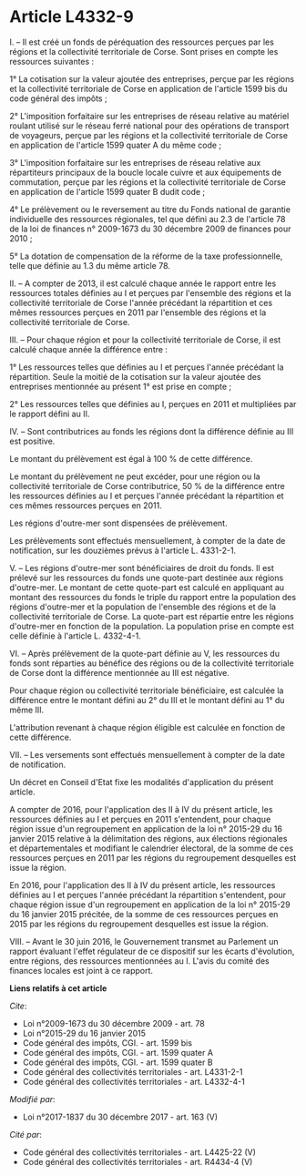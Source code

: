 # Article L4332-9

I. – Il est créé un fonds de péréquation des ressources perçues par les régions et la collectivité territoriale de Corse.
Sont prises en compte les ressources suivantes :

1° La cotisation sur la valeur ajoutée des entreprises, perçue par les régions et la collectivité territoriale de Corse en
application de l'article 1599 bis du code général des impôts ;

2° L'imposition forfaitaire sur les entreprises de réseau relative au matériel roulant utilisé sur le réseau ferré national
pour des opérations de transport de voyageurs, perçue par les régions et la collectivité territoriale de Corse en application
de l'article 1599 quater A du même code ;

3° L'imposition forfaitaire sur les entreprises de réseau relative aux répartiteurs principaux de la boucle locale cuivre et
aux équipements de commutation, perçue par les régions et la collectivité territoriale de Corse en application de l'article
1599 quater B dudit code ;

4° Le prélèvement ou le reversement au titre du Fonds national de garantie individuelle des ressources régionales, tel que
défini au 2.3 de l'article 78 de la loi de finances n° 2009-1673 du 30 décembre 2009 de finances pour 2010 ;

5° La dotation de compensation de la réforme de la taxe professionnelle, telle que définie au 1.3 du même article 78.

II. – A compter de 2013, il est calculé chaque année le rapport entre les ressources totales définies au I et perçues par
l'ensemble des régions et la collectivité territoriale de Corse l'année précédant la répartition et ces mêmes ressources
perçues en 2011 par l'ensemble des régions et la collectivité territoriale de Corse.

III. – Pour chaque région et pour la collectivité territoriale de Corse, il est calculé chaque année la différence entre :

1° Les ressources telles que définies au I et perçues l'année précédant la répartition. Seule la moitié de la cotisation sur
la valeur ajoutée des entreprises mentionnée au présent 1° est prise en compte ; 

2° Les ressources telles que définies au I, perçues en 2011 et multipliées par le rapport défini au II.

IV. – Sont contributrices au fonds les régions dont la différence définie au III est positive.

Le montant du prélèvement est égal à 100 % de cette différence.

Le montant du prélèvement ne peut excéder, pour une région ou la collectivité territoriale de Corse contributrice, 50 % de la
différence entre les ressources définies au I et perçues l'année précédant la répartition et ces mêmes ressources perçues en
2011.

Les régions d'outre-mer sont dispensées de prélèvement.

Les prélèvements sont effectués mensuellement, à compter de la date de notification, sur les douzièmes prévus à l'article L.
4331-2-1.

V. – Les régions d'outre-mer sont bénéficiaires de droit du fonds. Il est prélevé sur les ressources du fonds une quote-part
destinée aux régions d'outre-mer. Le montant de cette quote-part est calculé en appliquant au montant des ressources du fonds
le triple du rapport entre la population des régions d'outre-mer et la population de l'ensemble des régions et de la
collectivité territoriale de Corse. La quote-part est répartie entre les régions d'outre-mer en fonction de la population. La
population prise en compte est celle définie à l'article L. 4332-4-1.

VI. – Après prélèvement de la quote-part définie au V, les ressources du fonds sont réparties au bénéfice des régions ou de
la collectivité territoriale de Corse dont la différence mentionnée au III est négative.

Pour chaque région ou collectivité territoriale bénéficiaire, est calculée la différence entre le montant défini au 2° du III
et le montant défini au 1° du même III.

L'attribution revenant à chaque région éligible est calculée en fonction de cette différence.

VII. – Les versements sont effectués mensuellement à compter de la date de notification.

Un décret en Conseil d'Etat fixe les modalités d'application du présent article.

A compter de 2016, pour l'application des II à IV du présent article, les ressources définies au I et perçues en 2011
s'entendent, pour chaque région issue d'un regroupement en application de la loi n° 2015-29 du 16 janvier 2015 relative à la
délimitation des régions, aux élections régionales et départementales et modifiant le calendrier électoral, de la somme de
ces ressources perçues en 2011 par les régions du regroupement desquelles est issue la région.

En 2016, pour l'application des II à IV du présent article, les ressources définies au I et perçues l'année précédant la
répartition s'entendent, pour chaque région issue d'un regroupement en application de la loi n° 2015-29 du 16 janvier 2015
précitée, de la somme de ces ressources perçues en 2015 par les régions du regroupement desquelles est issue la région.

VIII. – Avant le 30 juin 2016, le Gouvernement transmet au Parlement un rapport évaluant l'effet régulateur de ce dispositif
sur les écarts d'évolution, entre régions, des ressources mentionnées au I. L'avis du comité des finances locales est joint à
ce rapport.

**Liens relatifs à cet article**

_Cite_:

  - Loi n°2009-1673 du 30 décembre 2009 - art. 78
  - Loi n°2015-29 du 16 janvier 2015
  - Code général des impôts, CGI. - art. 1599 bis
  - Code général des impôts, CGI. - art. 1599 quater A
  - Code général des impôts, CGI. - art. 1599 quater B
  - Code général des collectivités territoriales - art. L4331-2-1
  - Code général des collectivités territoriales - art. L4332-4-1

_Modifié par_:

  - Loi n°2017-1837 du 30 décembre 2017 - art. 163 (V)

_Cité par_:

  - Code général des collectivités territoriales - art. L4425-22 (V)
  - Code général des collectivités territoriales - art. R4434-4 (V)
